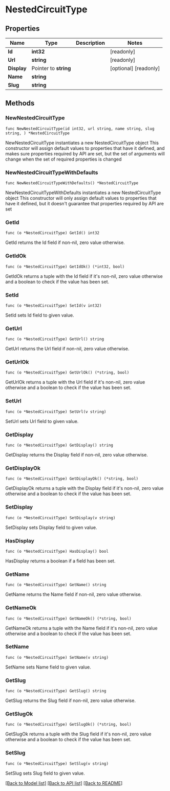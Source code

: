# NestedCircuitType

## Properties

Name | Type | Description | Notes
------------ | ------------- | ------------- | -------------
**Id** | **int32** |  | [readonly] 
**Url** | **string** |  | [readonly] 
**Display** | Pointer to **string** |  | [optional] [readonly] 
**Name** | **string** |  | 
**Slug** | **string** |  | 

## Methods

### NewNestedCircuitType

`func NewNestedCircuitType(id int32, url string, name string, slug string, ) *NestedCircuitType`

NewNestedCircuitType instantiates a new NestedCircuitType object
This constructor will assign default values to properties that have it defined,
and makes sure properties required by API are set, but the set of arguments
will change when the set of required properties is changed

### NewNestedCircuitTypeWithDefaults

`func NewNestedCircuitTypeWithDefaults() *NestedCircuitType`

NewNestedCircuitTypeWithDefaults instantiates a new NestedCircuitType object
This constructor will only assign default values to properties that have it defined,
but it doesn't guarantee that properties required by API are set

### GetId

`func (o *NestedCircuitType) GetId() int32`

GetId returns the Id field if non-nil, zero value otherwise.

### GetIdOk

`func (o *NestedCircuitType) GetIdOk() (*int32, bool)`

GetIdOk returns a tuple with the Id field if it's non-nil, zero value otherwise
and a boolean to check if the value has been set.

### SetId

`func (o *NestedCircuitType) SetId(v int32)`

SetId sets Id field to given value.


### GetUrl

`func (o *NestedCircuitType) GetUrl() string`

GetUrl returns the Url field if non-nil, zero value otherwise.

### GetUrlOk

`func (o *NestedCircuitType) GetUrlOk() (*string, bool)`

GetUrlOk returns a tuple with the Url field if it's non-nil, zero value otherwise
and a boolean to check if the value has been set.

### SetUrl

`func (o *NestedCircuitType) SetUrl(v string)`

SetUrl sets Url field to given value.


### GetDisplay

`func (o *NestedCircuitType) GetDisplay() string`

GetDisplay returns the Display field if non-nil, zero value otherwise.

### GetDisplayOk

`func (o *NestedCircuitType) GetDisplayOk() (*string, bool)`

GetDisplayOk returns a tuple with the Display field if it's non-nil, zero value otherwise
and a boolean to check if the value has been set.

### SetDisplay

`func (o *NestedCircuitType) SetDisplay(v string)`

SetDisplay sets Display field to given value.

### HasDisplay

`func (o *NestedCircuitType) HasDisplay() bool`

HasDisplay returns a boolean if a field has been set.

### GetName

`func (o *NestedCircuitType) GetName() string`

GetName returns the Name field if non-nil, zero value otherwise.

### GetNameOk

`func (o *NestedCircuitType) GetNameOk() (*string, bool)`

GetNameOk returns a tuple with the Name field if it's non-nil, zero value otherwise
and a boolean to check if the value has been set.

### SetName

`func (o *NestedCircuitType) SetName(v string)`

SetName sets Name field to given value.


### GetSlug

`func (o *NestedCircuitType) GetSlug() string`

GetSlug returns the Slug field if non-nil, zero value otherwise.

### GetSlugOk

`func (o *NestedCircuitType) GetSlugOk() (*string, bool)`

GetSlugOk returns a tuple with the Slug field if it's non-nil, zero value otherwise
and a boolean to check if the value has been set.

### SetSlug

`func (o *NestedCircuitType) SetSlug(v string)`

SetSlug sets Slug field to given value.



[[Back to Model list]](../README.md#documentation-for-models) [[Back to API list]](../README.md#documentation-for-api-endpoints) [[Back to README]](../README.md)


